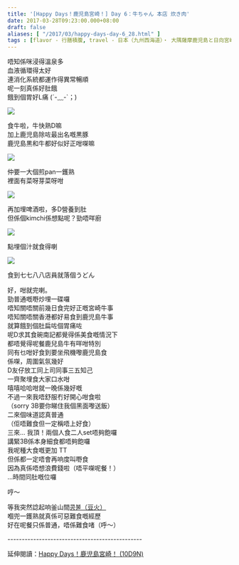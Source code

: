 ```yaml
---
title: '[Happy Days！鹿児島宮崎！] Day 6：牛ちゃん 本店 炊き肉'
date: 2017-03-28T09:23:00.000+08:00
draft: false
aliases: [ "/2017/03/happy-days-day-6_28.html" ]
tags : [flavor - 行膳積腹, travel - 日本（九州西海道）・ 大隅薩摩鹿児島と日向宮崎]
---
```


唔知係咪浸得溫泉多  
血液循環得太好  
連消化系統都運作得異常暢順  
呢一刻真係好肚餓  
餓到個胃好L痛 (´-﹏-\`；)  

![](/images/kojkmi6m.jpg)

食牛啦，牛快熟D嘛  
加上鹿児島除咗最出名嘅黒豚  
鹿児島黒和牛都好似好正咁㗎嘛  

![](/images/kojkmi6m1.jpg)

仲要一大個煎pan一鑊熟  
裡面有菜呀芽菜呀咁  

![](/images/kojkmi6m2.jpg)

再加埋啤酒啦，多D營養到肚  
但係個kimchi係想點呢？勁唔咩廚  

![](/images/kojkmi6m3.jpg)

點埋個汁就食得喇  

![](/images/kojkmi6m4.jpg)

食到七七八八店員就落個うどん  
  
好，咁就完喇。  
勁普通嘅嘢炒埋一碟囉  
唔知關唔關前幾日食完好正嘅宮崎牛事  
唔知關唔關香港都好易食到鹿児島牛事  
就算餓到個肚扁咗個胃痛咗  
呢D求其食碗南記都覺得係美食嘅情況下  
都唔覺得呢餐鹿兒島牛有咩咁特別  
同有乜咁好食到要坐飛機嚟鹿児島食  
係㗎，周圍氣氛幾好  
D友仔放工同上司同事三五知己  
一齊聚埋食大家口水咁  
嘻嘻哈哈咁就一晚係幾好嘅  
不過一來我唔舒服冇好開心咁食啦  
（sorry 3B要你睇住我個黑面嚟送飯）  
二來個味道認真普通  
（佢唔難食但一定稱唔上好食）  
三來… 我頂！兩個人食二人set唔夠飽囉  
講緊3B係本身細食都唔夠飽囉  
我呢種大食嘅更加 TT  
但係都一定唔會再响度叫嘢食  
因為真係唔想浪費錢啦（唔平㗎呢餐！）  
…時間同肚嘅位囉  
  
哼～  
  
等我突然諗起响釜山間[콩불（豆火）](https://hidie.net/busanjj7f/)  
嗰兜一鑊熟就真係可惡難食嘅經歷  
好在呢餐只係普通，唔係難食啫（呼～）  
  
\-----------------------------------------------  
  
延伸閱讀：[Happy Days！鹿児島宮崎！ (10D9N)](https://hidie.net/kojkmi10d9n/)

